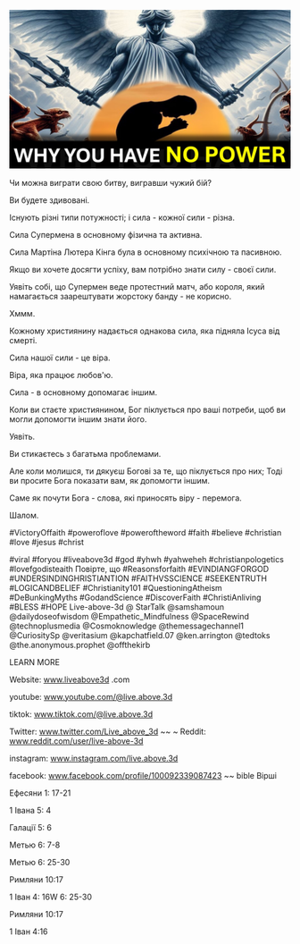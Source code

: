 ![Video cover image](../cover.jpg "cover photo")

Чи можна виграти свою битву, вигравши чужий бій?

Ви будете здивовані.

Існують різні типи потужності; і сила - кожної сили - різна.

Сила Супермена в основному фізична та активна.

Сила Мартіна Лютера Кінга була в основному психічною та пасивною.

Якщо ви хочете досягти успіху, вам потрібно знати силу - своєї сили.

Уявіть собі, що Супермен веде протестний матч, або короля, який намагається заарештувати жорстоку банду - не корисно.

Хммм.

Кожному християнину надається однакова сила, яка підняла Ісуса від смерті.

Сила нашої сили - це віра.

Віра, яка працює любов'ю.

Сила - в основному допомагає іншим.

Коли ви стаєте християнином, Бог піклується про ваші потреби, щоб ви могли допомогти іншим знати його.

Уявіть.

Ви стикаєтесь з багатьма проблемами.

Але коли молишся, ти дякуєш Богові за те, що піклується про них; Тоді ви просите Бога показати вам, як допомогти іншим.

Саме як почути Бога - слова, які приносять віру - перемога.

Шалом.


#VictoryOffaith #poweroflove #poweroftheword #faith #believe #christian #love #jesus #christ

#viral #foryou #liveabove3d #god #yhwh #yahweheh #christianpologetics #lovefgodisteaith Повірте, що #Reasonsforfaith #EVINDIANGFORGOD #UNDERSINDINGHRISTIANTION #FAITHVSSCIENCE #SEEKENTRUTH #LOGICANDBELIEF #Christianity101 #QuestioningAtheism #DeBunkingMyths #GodandScience #DiscoverFaith #ChristiAnliving #BLESS #HOPE Live-above-3d @ StarTalk @samshamoun @dailydoseofwisdom @Empathetic_Mindfulness @SpaceRewind @technoplusmedia @Cosmoknowledge @themessagechannel1 @CuriositySp @veritasium @kapchatfield.07 @ken.arrington @tedtoks @the.anonymous.prophet @offthekirb

LEARN MORE


Website: www.liveabove3d .com

youtube: www.youtube.com/@live.above.3d

tiktok: www.tiktok.com/@live.above.3d

Twitter: www.twitter.com/Live_above_3d ~~ ~ Reddit: www.reddit.com/user/live-above-3d

instagram: www.instagram.com/live.above.3d

facebook: www.facebook.com/profile/100092339087423 ~~ bible Вірші

Ефесяни 1: 17-21

1 Івана 5: 4


Галації 5: 6

Метью 6: 7-8

Метью 6: 25-30

Римляни 10:17

1 Іван 4: 16W 6: 25-30

Римляни 10:17

1 Іван 4:16


